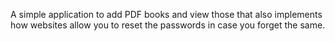 A simple application to add PDF books and view those that also implements how websites allow you to reset the passwords in case you forget the same.
